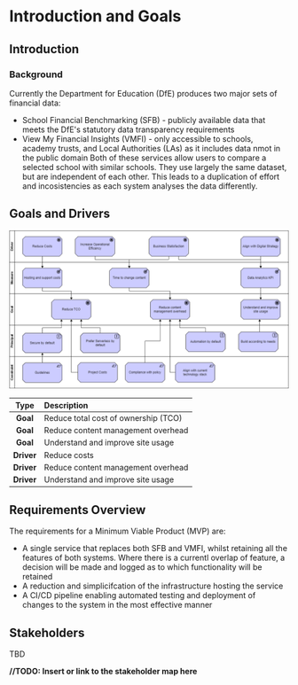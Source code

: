# Introduction and Goals

## Introduction

### Background

Currently the Department for Education (DfE) produces two major sets of financial data:

- School Financial Benchmarking (SFB) - publicly available data that meets the DfE's statutory data transparency requirements
- View My Financial Insights (VMFI) - only accessible to schools, academy trusts, and Local Authorities (LAs) as it includes data nmot in the public domain 
Both of these services allow users to compare a selected school with similar schools. They use largely the same dataset, but are independent of each other. This leads to a duplication of effort and incosistencies as each system analyses the data differently.

## Goals and Drivers

![Goals and drivers](images/Goals-and-Drivers.png)

| Type      | Description |
|:---------:|:------------|       
| **Goal** | Reduce total cost of ownership (TCO) |
| **Goal** | Reduce content management overhead |
| **Goal** | Understand and improve site usage |
| **Driver** | Reduce costs |
| **Driver** | Reduce content management overhead |
| **Driver** | Understand and improve site usage |



## Requirements Overview

The requirements for a Minimum Viable Product (MVP) are:

- A single service that replaces both SFB and VMFI, whilst retaining all the features of both systems. Where there is a currentl overlap of feature, a decision will be made and logged as to which functionality will be retained
- A reduction and simplicifcation of the infrastructure hosting the service
- A CI/CD pipeline enabling automated testing and deployment of changes to the system in the most effective manner

## Stakeholders

TBD

**//TODO: Insert or link to the stakeholder map here**
